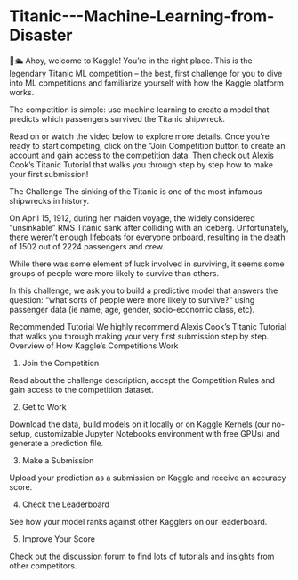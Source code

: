 # Titanic---Machine-Learning-from-Disaster

👋🛳️ Ahoy, welcome to Kaggle! You’re in the right place.
This is the legendary Titanic ML competition – the best, first challenge for you to dive into ML competitions and familiarize yourself with how the Kaggle platform works.

The competition is simple: use machine learning to create a model that predicts which passengers survived the Titanic shipwreck.

Read on or watch the video below to explore more details. Once you’re ready to start competing, click on the "Join Competition button to create an account and gain access to the competition data. Then check out Alexis Cook’s Titanic Tutorial that walks you through step by step how to make your first submission!



The Challenge
The sinking of the Titanic is one of the most infamous shipwrecks in history.

On April 15, 1912, during her maiden voyage, the widely considered “unsinkable” RMS Titanic sank after colliding with an iceberg. Unfortunately, there weren’t enough lifeboats for everyone onboard, resulting in the death of 1502 out of 2224 passengers and crew.

While there was some element of luck involved in surviving, it seems some groups of people were more likely to survive than others.

In this challenge, we ask you to build a predictive model that answers the question: “what sorts of people were more likely to survive?” using passenger data (ie name, age, gender, socio-economic class, etc).

Recommended Tutorial
We highly recommend Alexis Cook’s Titanic Tutorial that walks you through making your very first submission step by step.
Overview of How Kaggle’s Competitions Work
1. Join the Competition

Read about the challenge description, accept the Competition Rules and gain access to the competition dataset.

2. Get to Work

Download the data, build models on it locally or on Kaggle Kernels (our no-setup, customizable Jupyter Notebooks environment with free GPUs) and generate a prediction file.

3. Make a Submission

Upload your prediction as a submission on Kaggle and receive an accuracy score.

4. Check the Leaderboard

See how your model ranks against other Kagglers on our leaderboard.

5. Improve Your Score

Check out the discussion forum to find lots of tutorials and insights from other competitors.
